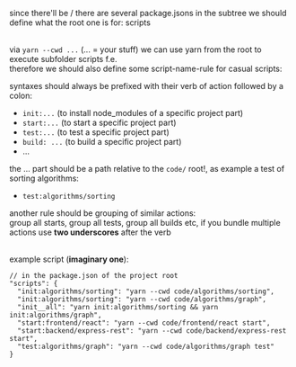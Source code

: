 since there'll be / there are several package.jsons in the subtree we should define what the root one is for: scripts <br /><br />

via `yarn --cwd ...` (... = your stuff) we can use yarn from the root to execute subfolder scripts f.e. <br />
therefore we should also define some script-name-rule for casual scripts:

syntaxes should always be prefixed with their verb of action followed by a colon:

- `init:...` (to install node_modules of a specific project part)
- `start:...` (to start a specific project part)
- `test:...` (to test a specific project part)
- `build: ...` (to build a specific project part)
- ...

the ... part should be a path relative to the `code/` root!, as example a test of sorting algorithms:

- `test:algorithms/sorting`

another rule should be grouping of similar actions: <br />
group all starts, group all tests, group all builds etc, if you bundle multiple actions use **two underscores** after the verb <br /><br />

example script (**imaginary one**):

```jsonc
// in the package.json of the project root
"scripts": {
  "init:algorithms/sorting": "yarn --cwd code/algorithms/sorting",
  "init:algorithms/sorting": "yarn --cwd code/algorithms/graph",
  "init__all": "yarn init:algorithms/sorting && yarn init:algorithms/graph",
  "start:frontend/react": "yarn --cwd code/frontend/react start",
  "start:backend/express-rest": "yarn --cwd code/backend/express-rest start",
  "test:algorithms/graph": "yarn --cwd code/algorithms/graph test"
}

```
